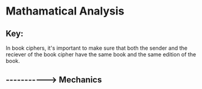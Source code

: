 # Mathamatical Analysis
## Key: 
In book ciphers, it's important to make sure that both the sender and the reciever of the book cipher have the same book and the same edition of the book.
## -----------> Mechanics


